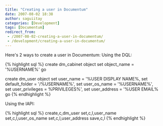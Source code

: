 ```yaml
---
title: "Creating a user in Documentum"
date: 2007-08-02 18:38
author: saguiitay
categories: [Development]
tags: [Documentum]
redirect_from:
 - /2007-08-02-creating-a-user-in-documentum/
 - /development/creating-a-user-in-documentum/
---
```

Here's 2 ways to create a user in Documentum: Using the DQL:

{% highlight sql %}
create dm_cabinet object
set object_name = '%USERNAME%'
go

create dm_user object
set user_name = '%USER DISPLAY NAME%,
set default_folder = '/%USERNAME%',
set user_os_name = '%USERNAME%',
set user_privileges = %PRIVILEGES%',
set user_address = '%USER EMAIL%
go
{% endhighlight %}

Using the IAPI:

{% highlight sql %}
create,c,dm_user
set,c,l,user_name
set,c,l,user_os_name
set,c,l,user_address
save,c,l
{% endhighlight %}



